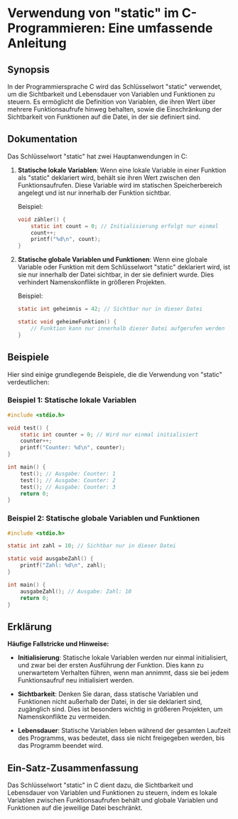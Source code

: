 <!--
Meta Description: # Verwendung von "static" im C-Programmieren: Eine umfassende Anleitung ## Synopsis In der Programmiersprache C wird das Schlüsselwort "static" verwen...
Meta Keywords: static, und, variablen, der, die
-->

# Verwendung von "static" im C-Programmieren: Eine umfassende Anleitung

## Synopsis
In der Programmiersprache C wird das Schlüsselwort "static" verwendet, um die Sichtbarkeit und Lebensdauer von Variablen und Funktionen zu steuern. Es ermöglicht die Definition von Variablen, die ihren Wert über mehrere Funktionsaufrufe hinweg behalten, sowie die Einschränkung der Sichtbarkeit von Funktionen auf die Datei, in der sie definiert sind.

## Dokumentation
Das Schlüsselwort "static" hat zwei Hauptanwendungen in C:

1. **Statische lokale Variablen**: Wenn eine lokale Variable in einer Funktion als "static" deklariert wird, behält sie ihren Wert zwischen den Funktionsaufrufen. Diese Variable wird im statischen Speicherbereich angelegt und ist nur innerhalb der Funktion sichtbar.

   Beispiel:
   ```c
   void zähler() {
       static int count = 0; // Initialisierung erfolgt nur einmal
       count++;
       printf("%d\n", count);
   }
   ```

2. **Statische globale Variablen und Funktionen**: Wenn eine globale Variable oder Funktion mit dem Schlüsselwort "static" deklariert wird, ist sie nur innerhalb der Datei sichtbar, in der sie definiert wurde. Dies verhindert Namenskonflikte in größeren Projekten.

   Beispiel:
   ```c
   static int geheimnis = 42; // Sichtbar nur in dieser Datei

   static void geheimeFunktion() {
       // Funktion kann nur innerhalb dieser Datei aufgerufen werden
   }
   ```

## Beispiele
Hier sind einige grundlegende Beispiele, die die Verwendung von "static" verdeutlichen:

### Beispiel 1: Statische lokale Variablen
```c
#include <stdio.h>

void test() {
    static int counter = 0; // Wird nur einmal initialisiert
    counter++;
    printf("Counter: %d\n", counter);
}

int main() {
    test(); // Ausgabe: Counter: 1
    test(); // Ausgabe: Counter: 2
    test(); // Ausgabe: Counter: 3
    return 0;
}
```

### Beispiel 2: Statische globale Variablen und Funktionen
```c
#include <stdio.h>

static int zahl = 10; // Sichtbar nur in dieser Datei

static void ausgabeZahl() {
    printf("Zahl: %d\n", zahl);
}

int main() {
    ausgabeZahl(); // Ausgabe: Zahl: 10
    return 0;
}
```

## Erklärung
**Häufige Fallstricke und Hinweise:**

- **Initialisierung**: Statische lokale Variablen werden nur einmal initialisiert, und zwar bei der ersten Ausführung der Funktion. Dies kann zu unerwartetem Verhalten führen, wenn man annimmt, dass sie bei jedem Funktionsaufruf neu initialisiert werden.
  
- **Sichtbarkeit**: Denken Sie daran, dass statische Variablen und Funktionen nicht außerhalb der Datei, in der sie deklariert sind, zugänglich sind. Dies ist besonders wichtig in größeren Projekten, um Namenskonflikte zu vermeiden.

- **Lebensdauer**: Statische Variablen leben während der gesamten Laufzeit des Programms, was bedeutet, dass sie nicht freigegeben werden, bis das Programm beendet wird.

## Ein-Satz-Zusammenfassung
Das Schlüsselwort "static" in C dient dazu, die Sichtbarkeit und Lebensdauer von Variablen und Funktionen zu steuern, indem es lokale Variablen zwischen Funktionsaufrufen behält und globale Variablen und Funktionen auf die jeweilige Datei beschränkt.